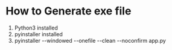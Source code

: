 # How to Generate exe file
1. Python3 installed
2. pyinstaller installed
3. pyinstaller --windowed --onefile --clean --noconfirm app.py


